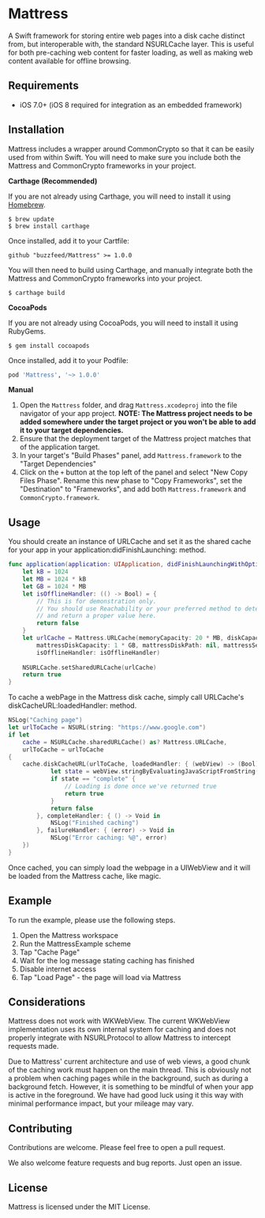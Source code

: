 Mattress
========
A Swift framework for storing entire web pages into a disk cache distinct from, but interoperable with, the standard NSURLCache layer. This is useful for both pre-caching web content for faster loading, as well as making web content available for offline browsing.

**Requirements**
----------------

- iOS 7.0+ (iOS 8 required for integration as an embedded framework)

**Installation**
----------------

Mattress includes a wrapper around CommonCrypto so that it can be easily used from within Swift. You will need to make sure you include both the Mattress and CommonCrypto frameworks in your project.

**Carthage (Recommended)**

If you are not already using Carthage, you will need to install it using [Homebrew](http://brew.sh).

```
$ brew update
$ brew install carthage
```

Once installed, add it to your Cartfile:

```
github "buzzfeed/Mattress" >= 1.0.0
```

You will then need to build using Carthage, and manually integrate both the Mattress and CommonCrypto frameworks into your project.

```
$ carthage build
```

**CocoaPods**

If you are not already using CocoaPods, you will need to install it using RubyGems.

```
$ gem install cocoapods
```

Once installed, add it to your Podfile:

```ruby
pod 'Mattress', '~> 1.0.0'
```

**Manual**

1. Open the `Mattress` folder, and drag `Mattress.xcodeproj` into the file navigator of your app project. **NOTE: The Mattress project needs to be added somewhere under the target project or you won't be able to add it to your target dependencies.**
2. Ensure that the deployment target of the Mattress project matches that of the application target.
3. In your target's "Build Phases" panel, add `Mattress.framework` to the "Target Dependencies"
4. Click on the `+` button at the top left of the panel and select "New Copy Files Phase". Rename this new phase to "Copy Frameworks", set the "Destination" to "Frameworks", and add both `Mattress.framework` and `CommonCrypto.framework`.

**Usage**
---------
You should create an instance of URLCache and set it as the shared
cache for your app in your application:didFinishLaunching: method.

```swift
func application(application: UIApplication, didFinishLaunchingWithOptions launchOptions: [NSObject: AnyObject]?) -> Bool {
    let kB = 1024
    let MB = 1024 * kB
    let GB = 1024 * MB
    let isOfflineHandler: (() -> Bool) = {
        // This is for demonstration only.
        // You should use Reachability or your preferred method to determine offline status
        // and return a proper value here.
        return false
    }
    let urlCache = Mattress.URLCache(memoryCapacity: 20 * MB, diskCapacity: 20 * MB, diskPath: nil,
    	mattressDiskCapacity: 1 * GB, mattressDiskPath: nil, mattressSearchPathDirectory: .DocumentDirectory,
    	isOfflineHandler: isOfflineHandler)
    
    NSURLCache.setSharedURLCache(urlCache)
    return true
}
```

To cache a webPage in the Mattress disk cache, simply call URLCache's diskCacheURL:loadedHandler: method.

```swift
NSLog("Caching page")
let urlToCache = NSURL(string: "https://www.google.com")
if let
    cache = NSURLCache.sharedURLCache() as? Mattress.URLCache,
    urlToCache = urlToCache
{
    cache.diskCacheURL(urlToCache, loadedHandler: { (webView) -> (Bool) in
            let state = webView.stringByEvaluatingJavaScriptFromString("document.readyState")
            if state == "complete" {
                // Loading is done once we've returned true
                return true
            }
            return false
        }, completeHandler: { () -> Void in
            NSLog("Finished caching")
        }, failureHandler: { (error) -> Void in
            NSLog("Error caching: %@", error)
    })
}
```

Once cached, you can simply load the webpage in a UIWebView and it will be loaded from the Mattress cache, like magic.

**Example**
-----------

To run the example, please use the following steps.

1. Open the Mattress workspace
2. Run the MattressExample scheme
3. Tap "Cache Page"
4. Wait for the log message stating caching has finished
5. Disable internet access
6. Tap "Load Page" - the page will load via Mattress
 
**Considerations**
---------

Mattress does not work with WKWebView. The current WKWebView implementation uses its own internal system for caching and does not properly integrate with NSURLProtocol to allow Mattress to intercept requests made.

Due to Mattress' current architecture and use of web views, a good chunk of the caching work must happen on the main thread. This is obviously not a problem when caching pages while in the background, such as during a background fetch. However, it is something to be mindful of when your app is active in the foreground. We have had good luck using it this way with minimal performance impact, but your mileage may vary.


**Contributing**
----------------

Contributions are welcome. Please feel free to open a pull request. 

We also welcome feature requests and bug reports. Just open an issue.

**License**
---------

Mattress is licensed under the MIT License.
